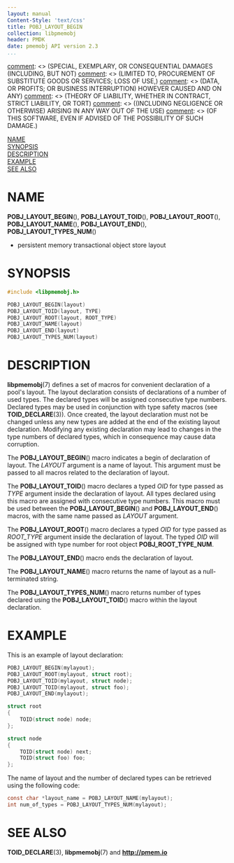 ```yaml
---
layout: manual
Content-Style: 'text/css'
title: POBJ_LAYOUT_BEGIN
collection: libpmemobj
header: PMDK
date: pmemobj API version 2.3
...
```


[comment]: <> (Copyright 2017-2018, Intel Corporation)

[comment]: <> (Redistribution and use in source and binary forms, with or without)
[comment]: <> (modification, are permitted provided that the following conditions)
[comment]: <> (are met:)
[comment]: <> (    * Redistributions of source code must retain the above copyright)
[comment]: <> (      notice, this list of conditions and the following disclaimer.)
[comment]: <> (    * Redistributions in binary form must reproduce the above copyright)
[comment]: <> (      notice, this list of conditions and the following disclaimer in)
[comment]: <> (      the documentation and/or other materials provided with the)
[comment]: <> (      distribution.)
[comment]: <> (    * Neither the name of the copyright holder nor the names of its)
[comment]: <> (      contributors may be used to endorse or promote products derived)
[comment]: <> (      from this software without specific prior written permission.)

[comment]: <> (THIS SOFTWARE IS PROVIDED BY THE COPYRIGHT HOLDERS AND CONTRIBUTORS)
[comment]: <> ("AS IS" AND ANY EXPRESS OR IMPLIED WARRANTIES, INCLUDING, BUT NOT)
[comment]: <> (LIMITED TO, THE IMPLIED WARRANTIES OF MERCHANTABILITY AND FITNESS FOR)
[comment]: <> (A PARTICULAR PURPOSE ARE DISCLAIMED. IN NO EVENT SHALL THE COPYRIGHT)
[comment]: <> (OWNER OR CONTRIBUTORS BE LIABLE FOR ANY DIRECT, INDIRECT, INCIDENTAL,)
[comment]: <> (SPECIAL, EXEMPLARY, OR CONSEQUENTIAL DAMAGES (INCLUDING, BUT NOT)
[comment]: <> (LIMITED TO, PROCUREMENT OF SUBSTITUTE GOODS OR SERVICES; LOSS OF USE,)
[comment]: <> (DATA, OR PROFITS; OR BUSINESS INTERRUPTION) HOWEVER CAUSED AND ON ANY)
[comment]: <> (THEORY OF LIABILITY, WHETHER IN CONTRACT, STRICT LIABILITY, OR TORT)
[comment]: <> ((INCLUDING NEGLIGENCE OR OTHERWISE) ARISING IN ANY WAY OUT OF THE USE)
[comment]: <> (OF THIS SOFTWARE, EVEN IF ADVISED OF THE POSSIBILITY OF SUCH DAMAGE.)

[comment]: <> (pobj_layout_begin.3 -- man page for declaration of pool's layout)

[NAME](#name)<br />
[SYNOPSIS](#synopsis)<br />
[DESCRIPTION](#description)<br />
[EXAMPLE](#example)<br />
[SEE ALSO](#see-also)<br />

# NAME #

**POBJ_LAYOUT_BEGIN**(), **POBJ_LAYOUT_TOID**(),
**POBJ_LAYOUT_ROOT**(), **POBJ_LAYOUT_NAME**(),
**POBJ_LAYOUT_END**(), **POBJ_LAYOUT_TYPES_NUM**()
- persistent memory transactional object store layout

# SYNOPSIS #

```c
#include <libpmemobj.h>

POBJ_LAYOUT_BEGIN(layout)
POBJ_LAYOUT_TOID(layout, TYPE)
POBJ_LAYOUT_ROOT(layout, ROOT_TYPE)
POBJ_LAYOUT_NAME(layout)
POBJ_LAYOUT_END(layout)
POBJ_LAYOUT_TYPES_NUM(layout)
```

# DESCRIPTION #

**libpmemobj**(7) defines a set of macros for convenient declaration of a
pool's layout. The layout declaration consists of declarations of a number of
used types. The declared types will be assigned consecutive type numbers.
Declared types may be used in conjunction with type safety macros (see
**TOID_DECLARE**(3)). Once created, the layout declaration must not be changed
unless any new types are added at the end of the existing layout declaration.
Modifying any existing declaration may lead to changes in the type numbers of
declared types, which in consequence may cause data corruption.

The **POBJ_LAYOUT_BEGIN**() macro indicates a begin of declaration of layout.
The *LAYOUT* argument is a name of layout. This argument must be passed to all macros
related to the declaration of layout.

The **POBJ_LAYOUT_TOID**() macro declares a typed *OID* for type passed as *TYPE* argument
inside the declaration of layout. All types declared using this macro are assigned with
consecutive type numbers. This macro must be used between the **POBJ_LAYOUT_BEGIN**()
and **POBJ_LAYOUT_END**() macros, with the same name passed as *LAYOUT* argument.

The **POBJ_LAYOUT_ROOT**() macro declares a typed *OID* for type passed as *ROOT_TYPE*
argument inside the declaration of layout. The typed *OID* will be assigned with type number
for root object **POBJ_ROOT_TYPE_NUM**.

The **POBJ_LAYOUT_END**() macro ends the declaration of layout.

The **POBJ_LAYOUT_NAME**() macro returns the name of layout as a null-terminated string.

The **POBJ_LAYOUT_TYPES_NUM**() macro returns number of types declared using the **POBJ_LAYOUT_TOID**()
macro within the layout declaration.

# EXAMPLE #

This is an example of layout declaration:

```c
POBJ_LAYOUT_BEGIN(mylayout);
POBJ_LAYOUT_ROOT(mylayout, struct root);
POBJ_LAYOUT_TOID(mylayout, struct node);
POBJ_LAYOUT_TOID(mylayout, struct foo);
POBJ_LAYOUT_END(mylayout);

struct root
{
	TOID(struct node) node;
};

struct node
{
	TOID(struct node) next;
	TOID(struct foo) foo;
};
```

The name of layout and the number of declared types can be retrieved using the following code:

```c
const char *layout_name = POBJ_LAYOUT_NAME(mylayout);
int num_of_types = POBJ_LAYOUT_TYPES_NUM(mylayout);
```

# SEE ALSO #

**TOID_DECLARE**(3), **libpmemobj**(7) and **<http://pmem.io>**
